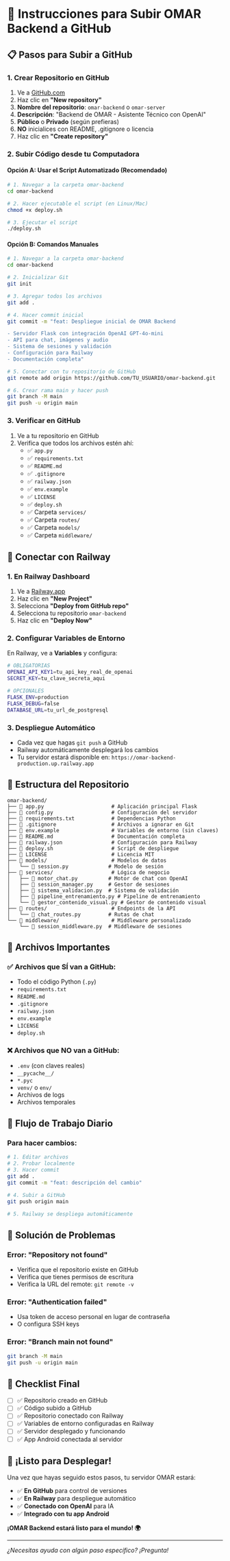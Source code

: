 # 🚀 Instrucciones para Subir OMAR Backend a GitHub

## 📋 Pasos para Subir a GitHub

### **1. Crear Repositorio en GitHub**
1. Ve a [GitHub.com](https://github.com)
2. Haz clic en **"New repository"**
3. **Nombre del repositorio**: `omar-backend` o `omar-server`
4. **Descripción**: "Backend de OMAR - Asistente Técnico con OpenAI"
5. **Público** o **Privado** (según prefieras)
6. **NO** inicialices con README, .gitignore o licencia
7. Haz clic en **"Create repository"**

### **2. Subir Código desde tu Computadora**

#### **Opción A: Usar el Script Automatizado (Recomendado)**
```bash
# 1. Navegar a la carpeta omar-backend
cd omar-backend

# 2. Hacer ejecutable el script (en Linux/Mac)
chmod +x deploy.sh

# 3. Ejecutar el script
./deploy.sh
```

#### **Opción B: Comandos Manuales**
```bash
# 1. Navegar a la carpeta omar-backend
cd omar-backend

# 2. Inicializar Git
git init

# 3. Agregar todos los archivos
git add .

# 4. Hacer commit inicial
git commit -m "feat: Despliegue inicial de OMAR Backend

- Servidor Flask con integración OpenAI GPT-4o-mini
- API para chat, imágenes y audio
- Sistema de sesiones y validación
- Configuración para Railway
- Documentación completa"

# 5. Conectar con tu repositorio de GitHub
git remote add origin https://github.com/TU_USUARIO/omar-backend.git

# 6. Crear rama main y hacer push
git branch -M main
git push -u origin main
```

### **3. Verificar en GitHub**
1. Ve a tu repositorio en GitHub
2. Verifica que todos los archivos estén ahí:
   - ✅ `app.py`
   - ✅ `requirements.txt`
   - ✅ `README.md`
   - ✅ `.gitignore`
   - ✅ `railway.json`
   - ✅ `env.example`
   - ✅ `LICENSE`
   - ✅ `deploy.sh`
   - ✅ Carpeta `services/`
   - ✅ Carpeta `routes/`
   - ✅ Carpeta `models/`
   - ✅ Carpeta `middleware/`

## 🔗 Conectar con Railway

### **1. En Railway Dashboard**
1. Ve a [Railway.app](https://railway.app)
2. Haz clic en **"New Project"**
3. Selecciona **"Deploy from GitHub repo"**
4. Selecciona tu repositorio `omar-backend`
5. Haz clic en **"Deploy Now"**

### **2. Configurar Variables de Entorno**
En Railway, ve a **Variables** y configura:

```bash
# OBLIGATORIAS
OPENAI_API_KEY1=tu_api_key_real_de_openai
SECRET_KEY=tu_clave_secreta_aqui

# OPCIONALES
FLASK_ENV=production
FLASK_DEBUG=false
DATABASE_URL=tu_url_de_postgresql
```

### **3. Despliegue Automático**
- Cada vez que hagas `git push` a GitHub
- Railway automáticamente desplegará los cambios
- Tu servidor estará disponible en: `https://omar-backend-production.up.railway.app`

## 📁 Estructura del Repositorio

```
omar-backend/
├── 📄 app.py                      # Aplicación principal Flask
├── 📄 config.py                   # Configuración del servidor
├── 📄 requirements.txt            # Dependencias Python
├── 📄 .gitignore                  # Archivos a ignorar en Git
├── 📄 env.example                 # Variables de entorno (sin claves)
├── 📄 README.md                   # Documentación completa
├── 📄 railway.json                # Configuración para Railway
├── 📄 deploy.sh                   # Script de despliegue
├── 📄 LICENSE                     # Licencia MIT
├── 📁 models/                     # Modelos de datos
│   └── 📄 session.py             # Modelo de sesión
├── 📁 services/                   # Lógica de negocio
│   ├── 📄 motor_chat.py          # Motor de chat con OpenAI
│   ├── 📄 session_manager.py     # Gestor de sesiones
│   ├── 📄 sistema_validacion.py  # Sistema de validación
│   ├── 📄 pipeline_entrenamiento.py # Pipeline de entrenamiento
│   └── 📄 gestor_contenido_visual.py # Gestor de contenido visual
├── 📁 routes/                     # Endpoints de la API
│   └── 📄 chat_routes.py         # Rutas de chat
└── 📁 middleware/                 # Middleware personalizado
    └── 📄 session_middleware.py  # Middleware de sesiones
```

## 🚨 Archivos Importantes

### **✅ Archivos que SÍ van a GitHub:**
- Todo el código Python (`.py`)
- `requirements.txt`
- `README.md`
- `.gitignore`
- `railway.json`
- `env.example`
- `LICENSE`
- `deploy.sh`

### **❌ Archivos que NO van a GitHub:**
- `.env` (con claves reales)
- `__pycache__/`
- `*.pyc`
- `venv/` o `env/`
- Archivos de logs
- Archivos temporales

## 🔄 Flujo de Trabajo Diario

### **Para hacer cambios:**
```bash
# 1. Editar archivos
# 2. Probar localmente
# 3. Hacer commit
git add .
git commit -m "feat: descripción del cambio"

# 4. Subir a GitHub
git push origin main

# 5. Railway se despliega automáticamente
```

## 🐛 Solución de Problemas

### **Error: "Repository not found"**
- Verifica que el repositorio existe en GitHub
- Verifica que tienes permisos de escritura
- Verifica la URL del remote: `git remote -v`

### **Error: "Authentication failed"**
- Usa token de acceso personal en lugar de contraseña
- O configura SSH keys

### **Error: "Branch main not found"**
```bash
git branch -M main
git push -u origin main
```

## 🎯 Checklist Final

- [ ] ✅ Repositorio creado en GitHub
- [ ] ✅ Código subido a GitHub
- [ ] ✅ Repositorio conectado con Railway
- [ ] ✅ Variables de entorno configuradas en Railway
- [ ] ✅ Servidor desplegado y funcionando
- [ ] ✅ App Android conectada al servidor

## 🚀 ¡Listo para Desplegar!

Una vez que hayas seguido estos pasos, tu servidor OMAR estará:
- ✅ **En GitHub** para control de versiones
- ✅ **En Railway** para despliegue automático
- ✅ **Conectado con OpenAI** para IA
- ✅ **Integrado con tu app Android**

**¡OMAR Backend estará listo para el mundo! 🌍**

---

*¿Necesitas ayuda con algún paso específico? ¡Pregunta!*
